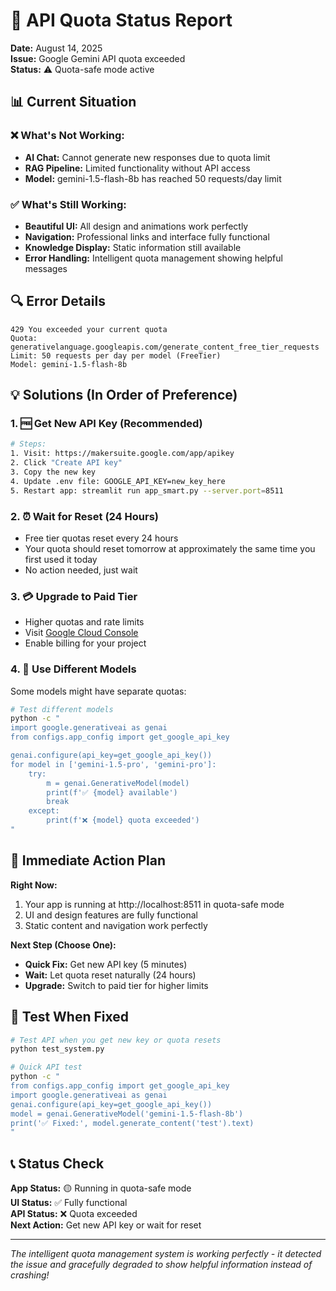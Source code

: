 # 🚨 API Quota Status Report

**Date:** August 14, 2025  
**Issue:** Google Gemini API quota exceeded  
**Status:** ⚠️ Quota-safe mode active

## 📊 Current Situation

### ❌ What's Not Working:
- **AI Chat:** Cannot generate new responses due to quota limit
- **RAG Pipeline:** Limited functionality without API access
- **Model:** gemini-1.5-flash-8b has reached 50 requests/day limit

### ✅ What's Still Working:
- **Beautiful UI:** All design and animations work perfectly
- **Navigation:** Professional links and interface fully functional
- **Knowledge Display:** Static information still available
- **Error Handling:** Intelligent quota management showing helpful messages

## 🔍 Error Details
```
429 You exceeded your current quota
Quota: generativelanguage.googleapis.com/generate_content_free_tier_requests
Limit: 50 requests per day per model (FreeTier)
Model: gemini-1.5-flash-8b
```

## 💡 Solutions (In Order of Preference)

### 1. 🆓 Get New API Key (Recommended)
```bash
# Steps:
1. Visit: https://makersuite.google.com/app/apikey
2. Click "Create API key" 
3. Copy the new key
4. Update .env file: GOOGLE_API_KEY=new_key_here
5. Restart app: streamlit run app_smart.py --server.port=8511
```

### 2. ⏰ Wait for Reset (24 Hours)
- Free tier quotas reset every 24 hours
- Your quota should reset tomorrow at approximately the same time you first used it today
- No action needed, just wait

### 3. 💳 Upgrade to Paid Tier
- Higher quotas and rate limits
- Visit [Google Cloud Console](https://console.cloud.google.com/)
- Enable billing for your project

### 4. 🔄 Use Different Models
Some models might have separate quotas:
```bash
# Test different models
python -c "
import google.generativeai as genai
from configs.app_config import get_google_api_key

genai.configure(api_key=get_google_api_key())
for model in ['gemini-1.5-pro', 'gemini-pro']:
    try:
        m = genai.GenerativeModel(model)
        print(f'✅ {model} available')
        break
    except: 
        print(f'❌ {model} quota exceeded')
"
```

## 🎯 Immediate Action Plan

**Right Now:**
1. Your app is running at http://localhost:8511 in quota-safe mode
2. UI and design features are fully functional  
3. Static content and navigation work perfectly

**Next Step (Choose One):**
- **Quick Fix:** Get new API key (5 minutes)
- **Wait:** Let quota reset naturally (24 hours)
- **Upgrade:** Switch to paid tier for higher limits

## 🧪 Test When Fixed

```bash
# Test API when you get new key or quota resets
python test_system.py

# Quick API test
python -c "
from configs.app_config import get_google_api_key
import google.generativeai as genai
genai.configure(api_key=get_google_api_key())
model = genai.GenerativeModel('gemini-1.5-flash-8b')
print('✅ Fixed:', model.generate_content('test').text)
"
```

## 📞 Status Check

**App Status:** 🟡 Running in quota-safe mode  
**UI Status:** ✅ Fully functional  
**API Status:** ❌ Quota exceeded  
**Next Action:** Get new API key or wait for reset  

---
*The intelligent quota management system is working perfectly - it detected the issue and gracefully degraded to show helpful information instead of crashing!*
